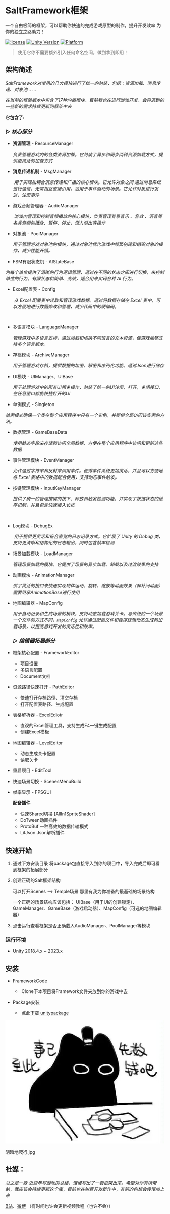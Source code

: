 # SaltFramework框架
一个自由极简的框架，可以帮助你快速的完成游戏原型的制作，提升开发效率
为你的独立之路助力！

[![license](http://img.shields.io/badge/license-MIT-green.svg)](https://opensource.org/licenses/MIT) 
[![Unity Version](https://img.shields.io/badge/unity-2021.3.15f1-blue)](https://unity.com) 
[![Platform](https://img.shields.io/badge/platform-Win%20%7C%20Android%20%7C%20iOS%20%7C%20Mac%20%7C%20Linux%20%7C%20WebGL-orange)]() 

> 使用它你不需要额外引入任何命名空间，做到拿到即用！

## 架构简述

*SaltFramework对常用的几大模块进行了统一的封装，包括：资源加载、消息传递、对象池... ...*

*在当前的框架版本中包含了17种内置模块，目前我也在进行游戏开发，会将遇到的一些新的需求持续更新到框架中去*



**它包含了:**

###                                                          ***▷ 核心部分***

- **资源管理** - ResourceManager

  ​	 *负责管理游戏内的各类资源加载。它封装了异步和同步两种资源加载方式，提供更灵活的加载方式*

  

- **消息传递机制** - MsgManager

  ​	*用于实现松耦合消息传递和广播的核心模块。它允许对象之间	通过消息系统进行通信，无需相互直接引用，适用于事件驱动的场景。它允许对象进行发送，注册事件*

  

- 游戏音频管理器 - AudioManager     

  ​	*游戏内管理和控制音频播放的核心模块，负责管理背景音乐 、音效 、语音等各类音频的播放、暂停、停止，渐入渐出等操作*



- 对象池 - PoolManager
  
  ​	 *用于管理游戏对象池的模块，通过对象池优化游戏中频繁创建和销毁对象的操作，减少性能开销。*
  
  
  
- FSM有限状态机 - AIStateBase

​			*为每个单位提供了清晰的行为逻辑管理，通过在不同的状态之间进行切换，来控制单位的行为。有限状态机简单、高效，适合用来实现各种 AI 行为。*




- Excel配置表 - Config

  ​      *从 Excel 配置表中读取和管理游戏数据。通过将数据存储在 Excel 表中，可以方便地进行数据修改和管理，减少代码中的硬编码。*

  ​	

- 多语言模块 - LanguageManager

  ​    *管理游戏中多语言支持，通过加载和切换不同语言的文本资源，使游戏能够支持多个语言版本。*
  
  


- 存档模块 - ArchiveManager 

  ​    *用于管理游戏存档，提供数据的加密、解密和序列化功能。通过Json进行储存*
  
  


- UI模块 - UIManager、UIBase

  ​      *用于处理游戏中的所有UI相关操作，封装了统一的UI注册，打开，关闭接口，在任意窗口都能快捷打开的UI*

  

- 单例模式 - Singleton

​			*单例模式确保一个类在整个应用程序中只有一个实例，并提供全局访问该实例的方法。*




- 数据管理 - GameBaseData

  ​		*使用静态字段来存储和访问全局数据，方便在整个应用程序中访问和更新这些数据*

  

- 事件管理模块 - EventManager 

  ​		*允许通过字符串和反射来调用事件。使得事件系统更加灵活，并且可以方便地与 Excel 表格中的数据配合使用，支持动态事件触发。*

  

- 按键管理模块 - InputKeyManager 

  ​		*提供了统一的管理按键的按下、释放和触发检测功能，并实现了按键状态的缓存机制，并且包含快速接入长按*

  ​	  


- Log模块 - DebugEx 

  ​		*用于提供更灵活和符合直觉的日志记录方式。它扩展了 Unity 的 Debug 类，支持更清晰和结构化的日志输出，同时包含帧率检测*

  
  
- 场景加载模块 - LoadManager 

  ​		*管理场景加载的模块。它提供了场景的异步加载、卸载以及过渡效果的支持*
  
  
  
- 动画模块 - AnimationManager 

  ​		*供了灵活的接口来快速实现物体运动、旋转、缩放等动画效果（非补间动画）需要继承AnimationBase进行使用*
  
  
  
- 地图编辑器 - MapConfig 
  
  ​		*用于自动记录和生成场景的模块，支持动态加载游戏关卡。与传统的一个场景一个文件的方式不同，`MapConfig` 允许通过配置文件和程序逻辑动态生成和加载场景，以提高游戏开发的灵活性和效率。*
  
  
  
  ###                                                  ***▷ 编辑器拓展部分***
  
- 框架核心配置 - FrameworkEditor

  - 项目设置
  - 多语言配置
  - Document文档

- 资源路径快速打开 - PathEditor

  - 快速打开存档路径、清空存档
  - 打开配置表路径、生成配置

- 表格解析器 - ExcelEdiotr
  
     - 直观的Excel管理工具，支持生成F4一键生成配置
     - 创建Excel模板


- 地图编辑器 - LevelEditor
    - 动态生成关卡配置
    - 读取关卡
  
- 重启项目 - EditTool 


- 快速场景切换 - ScenesMenuBuild

- 帧率显示 - FPSGUI
  
    
  
    


  **配备插件**

  - 快速Shared切换 [AllIn1SpriteShader]
  - DoTween动画插件
  - ProtoBuf 一种高效的数据传输模式
  - LitJson Json解析插件

## 快速开始

1. 通过下方安装目录 将package包直接导入到你的项目中，导入完成后即可看到框架的拓展部分

2. 创建正确的Salt框架结构

    可以打开Scenes —> Temple场景 那里有我为你准备的最基础的场景结构

    一个正确的场景结构应该包括： UIBase（用于UI的创建锁定）、GameManager、GameBase（游戏启动器）、MapConfig（可选的地图编辑器）

3. 点击运行查看框架是否正确载入AudioManager、PoolManager等模块



### 运行环境

* Unity 2018.4.x ~ 2023.x

## 安装

- FrameworkCode

  - ​	Clone下本项目将Framework文件夹放到你的游戏中去
  
- Package安装
  - ​	[点此下载 unitypackage](Package/CheeseFramework.unitypackage)
    


 ![emoji1](Document/Item/emoji1.jpg)

 阴暗地爬行.jpg



## **社媒：**

*总之是一款 近些年写游戏的总结，慢慢写出了一套框架出来。希望对你有所帮助，我应该会持续更新这个库，目前也在锐意开发新作中，有新的构想会慢慢加上来*



[B站](https://space.bilibili.com/442876378)、[微博](https://weibo.com/u/7242984074)   （有时间也许会更新视频教程（也许不会））



